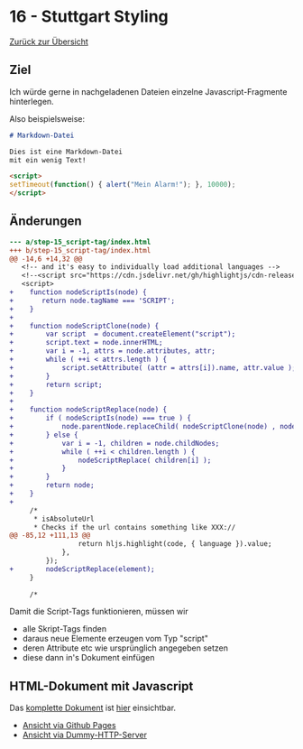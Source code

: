 16 - Stuttgart Styling
======================

[Zurück zur Übersicht][MAIN]

Ziel
----

Ich würde gerne in nachgeladenen Dateien
einzelne Javascript-Fragmente hinterlegen.

Also beispielsweise:

```markdown
# Markdown-Datei

Dies ist eine Markdown-Datei
mit ein wenig Text!

<script>
setTimeout(function() { alert("Mein Alarm!"); }, 10000);
</script>
```

Änderungen
----------

```diff
--- a/step-15_script-tag/index.html
+++ b/step-15_script-tag/index.html
@@ -14,6 +14,32 @@
   <!-- and it's easy to individually load additional languages -->
   <!--<script src="https://cdn.jsdelivr.net/gh/highlightjs/cdn-release@11.4.0/build/languages/go.min.js"></script>-->
   <script>
+    function nodeScriptIs(node) {
+       return node.tagName === 'SCRIPT';
+    }
+
+    function nodeScriptClone(node) {
+        var script  = document.createElement("script");
+        script.text = node.innerHTML;
+        var i = -1, attrs = node.attributes, attr;
+        while ( ++i < attrs.length ) {
+            script.setAttribute( (attr = attrs[i]).name, attr.value );
+        }
+        return script;
+    }
+
+    function nodeScriptReplace(node) {
+        if ( nodeScriptIs(node) === true ) {
+            node.parentNode.replaceChild( nodeScriptClone(node) , node );
+        } else {
+            var i = -1, children = node.childNodes;
+            while ( ++i < children.length ) {
+                nodeScriptReplace( children[i] );
+            }
+        }
+        return node;
+    }
+
     /*
      * isAbsoluteUrl
      * Checks if the url contains something like XXX://
@@ -85,12 +111,13 @@
                 return hljs.highlight(code, { language }).value;
             },
         });
+        nodeScriptReplace(element);
     }
 
     /*
```

Damit die Script-Tags funktionieren, müssen wir

- alle Skript-Tags finden
- daraus neue Elemente erzeugen vom Typ "script"
- deren Attribute etc wie ursprünglich angegeben setzen
- diese dann in's Dokument einfügen

HTML-Dokument mit Javascript
----------------------------

Das [komplette Dokument][INDEXHTML] ist [hier][INDEXHTML] einsichtbar.

- [Ansicht via Github Pages][RESULT]
- [Ansicht via Dummy-HTTP-Server][LOCALHOST]

[MAIN]:      ../README.md
[BASE]:      ../step-15_script-tag/index.html
[INDEXHTML]: index.html
[LOCALHOST]: http://localhost:8000
[RESULT]:    https://uli-heller.github.io/static-markdown-publisher/step-16_stuttgart-styling/index.html
